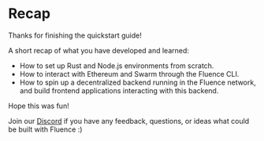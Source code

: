 # Recap
Thanks for finishing the quickstart guide! 

A short recap of what you have developed and learned:

- How to set up Rust and Node.js environments from scratch.
- How to interact with Ethereum and Swarm through the Fluence CLI.
- How to spin up a decentralized backend running in the Fluence network, and build frontend applications interacting with this backend.

Hope this was fun!

Join our [Discord](https://discordapp.com/invite/AjfbDKQ) if you have any feedback, questions, or ideas what could be built with Fluence :)

